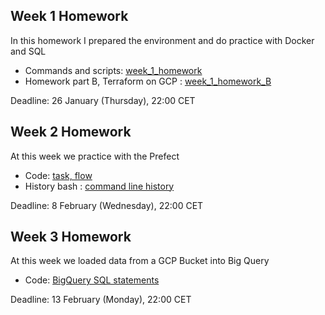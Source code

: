 ## Week 1 Homework

In this homework I prepared the environment 
and do practice with Docker and SQL

* Commands and scripts: [week_1_homework](https://github.com/melvinru/dtc-de-zoomcamp/blob/main/week_1_homework.sql)
* Homework part B, Terraform on GCP : [week_1_homework_B](https://github.com/melvinru/dtc-de-zoomcamp/blob/main/week_1_homework_B.sql)

Deadline: 26 January (Thursday), 22:00 CET

## Week 2 Homework

At this week we practice with the Prefect 

* Code: [task, flow](prefect)
* History bash : [command line history](prefect/bash_history.txt)

Deadline: 8 February (Wednesday), 22:00 CET

## Week 3 Homework

At this week we loaded data from a GCP Bucket into Big Query

* Code: [BigQuery SQL statements](week_3_homework.sql)

Deadline: 13 February (Monday), 22:00 CET
